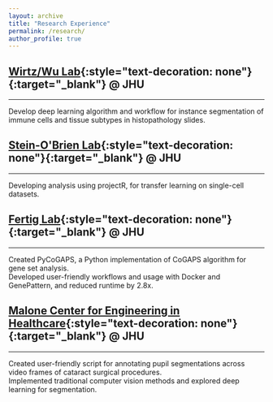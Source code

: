 ```yaml
---
layout: archive
title: "Research Experience"
permalink: /research/
author_profile: true
---
```



## [Wirtz/Wu Lab](https://wirtzlab.johnshopkins.edu/){:style="text-decoration: none"}{:target="_blank"} @ JHU 
---

Develop deep learning algorithm and workflow for instance segmentation of immune cells and tissue subtypes in histopathology slides.  


## [Stein-O'Brien Lab](http://www.steinobrienlab.org/){:style="text-decoration: none"}{:target="_blank"} @ JHU 
---

Developing analysis using projectR, for transfer learning on single-cell datasets.  


## [Fertig Lab](https://fertiglab.com/){:style="text-decoration: none"}{:target="_blank"} @ JHU 
---

Created PyCoGAPS, a Python implementation of CoGAPS algorithm for gene set analysis.  
Developed user-friendly workflows and usage with Docker and GenePattern, and reduced runtime by 2.8x.


## [Malone Center for Engineering in Healthcare](https://malonecenter.jhu.edu/){:style="text-decoration: none"}{:target="_blank"} @ JHU 
---

Created user-friendly script for annotating pupil segmentations across video frames of cataract surgical procedures.  
Implemented traditional computer vision methods and explored deep learning for segmentation.  
